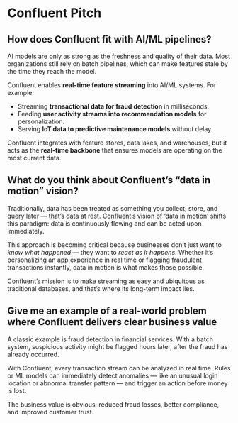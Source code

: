 # Confluent Pitch

## How does Confluent fit with AI/ML pipelines?

AI models are only as strong as the freshness and quality of their data. Most organizations still rely on batch pipelines, which can make features stale by the time they reach the model.

Confluent enables **real-time feature streaming** into AI/ML systems. For example:

- Streaming **transactional data for fraud detection** in milliseconds.
- Feeding **user activity streams into recommendation models** for personalization.
- Serving **IoT data to predictive maintenance models** without delay.

Confluent integrates with feature stores, data lakes, and warehouses, but it acts as the **real-time backbone** that ensures models are operating on the most current data.

## What do you think about Confluent’s “data in motion” vision?

Traditionally, data has been treated as something you collect, store, and query later — that’s data at rest. Confluent’s vision of ‘data in motion’ shifts this paradigm: data is continuously flowing and can be acted upon immediately.

This approach is becoming critical because businesses don’t just want to _know what happened_ — they want to _react as it happens_. Whether it’s personalizing an app experience in real time or flagging fraudulent transactions instantly, data in motion is what makes those possible.

Confluent’s mission is to make streaming as easy and ubiquitous as traditional databases, and that’s where its long-term impact lies.

## Give me an example of a real-world problem where Confluent delivers clear business value

A classic example is fraud detection in financial services. With a batch system, suspicious activity might be flagged hours later, after the fraud has already occurred.

With Confluent, every transaction stream can be analyzed in real time. Rules or ML models can immediately detect anomalies — like an unusual login location or abnormal transfer pattern — and trigger an action before money is lost.

The business value is obvious: reduced fraud losses, better compliance, and improved customer trust.
